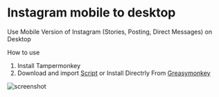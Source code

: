 # Instagram mobile to desktop
Use Mobile Version of Instagram (Stories, Posting, Direct Messages) on Desktop

How to use
1. Install Tampermonkey
2. Download and import [Script](IMOD.js) or Install Directrly From [Greasymonkey](https://greasyfork.org/en/scripts/386788-instagram-mobile-on-desktop)

![screenshot](https://greasyfork.org/system/screenshots/screenshots/000/016/161/original/gdfdfdd.jpg?1561429526)
